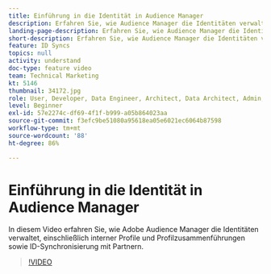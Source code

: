 ```yaml
---
title: Einführung in die Identität in Audience Manager
description: Erfahren Sie, wie Audience Manager die Identitäten verwaltet, einschließlich interner Profile und Profilzusammenführungen sowie ID-Synchronisierung mit Partnern.
landing-page-description: Erfahren Sie, wie Audience Manager die Identitäten verwaltet, einschließlich interner Profile und Profilzusammenführungen sowie ID-Synchronisierung mit Partnern.
short-description: Erfahren Sie, wie Audience Manager die Identitäten verwaltet, einschließlich interner Profile und Profilzusammenführungen sowie ID-Synchronisierung mit Partnern.
feature: ID Syncs
topics: null
activity: understand
doc-type: feature video
team: Technical Marketing
kt: 5146
thumbnail: 34172.jpg
role: User, Developer, Data Engineer, Architect, Data Architect, Admin, Leader
level: Beginner
exl-id: 57e2274c-df69-4f1f-b999-a05b864023aa
source-git-commit: f3efc9be51080a95618ea05e6021ec6064b87598
workflow-type: tm+mt
source-wordcount: '88'
ht-degree: 86%

---
```


# Einführung in die Identität in Audience Manager

In diesem Video erfahren Sie, wie Adobe Audience Manager die Identitäten verwaltet, einschließlich interner Profile und Profilzusammenführungen sowie ID-Synchronisierung mit Partnern.

>[!VIDEO](https://video.tv.adobe.com/v/34172/?quality=12)
